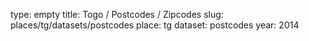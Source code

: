 type: empty
title: Togo / Postcodes / Zipcodes
slug: places/tg/datasets/postcodes
place: tg
dataset: postcodes
year: 2014
